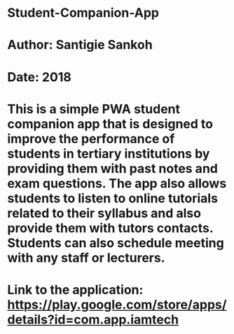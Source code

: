 # Student-Companion-App

# Author: Santigie Sankoh

# Date: 2018

# This is a simple PWA student companion app that is designed to  improve the performance of students in tertiary institutions by providing them with past notes and exam questions. The app also allows students to listen to online tutorials related to their syllabus and also provide them with tutors contacts. Students can also schedule meeting with any staff or lecturers. 

# Link to the application: https://play.google.com/store/apps/details?id=com.app.iamtech
